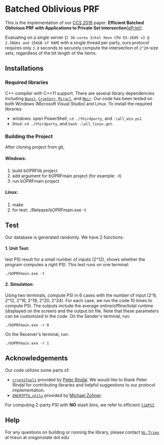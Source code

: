# Batched Oblivious PRF
This is the implementation of our [CCS 2016](http://dl.acm.org/citation.cfm?id=2978381)  paper: **Efficient Batched Oblivious PRF with Applications to Private Set Intersection**[[ePrint](https://eprint.iacr.org/2016/799)]. 

Evaluating on a single server (`2 36-cores Intel Xeon CPU E5-2699 v3 @ 2.30GHz and 256GB of RAM`) with a single thread per party, ours protocol requires only `3.8` seconds to securely compute the intersection of `2^20`-size sets, regardless of the bit length of the items.

## Installations

### Required libraries
 C++ compiler with C++11 support. There are several library dependencies including [`Boost`](https://sourceforge.net/projects/boost/), [`Crypto++`](http://www.cryptopp.com/), [`Miracl`](https://github.com/miracl/MIRACL), and [`Mpir`](http://mpir.org/). Our code has been tested on both Windows (Microsoft Visual Studio) and Linux. To install the required libraries: 
  * windows: open PowerShell,  `cd ./thirdparty`, and `.\all_win.ps1` 
  * linux: `cd ./thirdparty`, and `bash .\all_linux.get`.
  
  
### Building the Project
After cloning project from git,
##### Windows:
1. build bOPRFlib project
2. add argument for bOPRFmain project (for example: -t)
3. run bOPRFmain project
 
##### Linux:
1. make
2. for test:
	./Release/bOPRFmain.exe -t


## Test

Our database is generated randomly. We have 2 functions: 
#### 1. Unit Test: 
test PSI result for a small number of inputs (2^12), shows whether the program computes a right PSI. This test runs on one terminal:

	./bOPRFmain.exe -t
	
#### 2. Simulation: 
Using two terminals, compute PSI in 6 cases with the number of input (2^8, 2^12, 2^16, 2^18, 2^20, 2^24). For each case, we run the code 10 times to compute PSI. The outputs include the average online/offline/total runtime (displayed on the screen) and the output.txt file. Note that these parameters can be customized in the code.
On the Sender's terminal, run:

	./bOPRFmain.exe -r 0
	
On the Receiver's terminal, run:
	
	./bOPRFmain.exe -r 1
	
## Acknowledgements
Our code utilizes some parts of: 
* [`cryptoTools`](https://github.com/ladnir/cryptoTools) provided by [Peter Rindal](http://web.engr.oregonstate.edu/~rindalp/). We would like to thank Peter Rindal for contributing libraries and helpful suggestions to our protocol implementation. 
* [`ENCRYPTO_utils`](https://github.com/encryptogroup/ENCRYPTO_utils) provided by [Michael Zohner](https://sites.google.com/site/mizohner/).

For computing 2-party PSI with **NO** stash bins, we refer to efficient  [`libPSI`](https://github.com/osu-crypto/libPSI).

## Help
For any questions on building or running the library, please contact [`Ni Trieu`](nitrieu.github.io) at trieun at oregonstate dot edu

